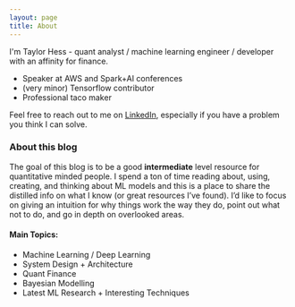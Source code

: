 ```yaml
---
layout: page
title: About
---
```



I'm Taylor Hess - quant analyst / machine learning engineer / developer with an affinity for finance.  

- Speaker at AWS and Spark+AI conferences
- (very minor) Tensorflow contributor
- Professional taco maker

Feel free to reach out to me on [LinkedIn](https://www.linkedin.com/in/taylorwhess/), especially if you have a problem you think I can solve.


### About this blog

The goal of this blog is to be a good **intermediate** level resource for quantitative minded people. I spend a ton of time reading about, using, creating, and thinking about ML models and this is a place to share the distilled info on what I know (or great resources I’ve found). I’d like to focus on giving an intuition for why things work the way they do,  point out what not to do, and go in depth on overlooked areas. 

#### Main Topics:
- Machine Learning / Deep Learning
- System Design + Architecture
- Quant Finance
- Bayesian Modelling
- Latest ML Research + Interesting Techniques
